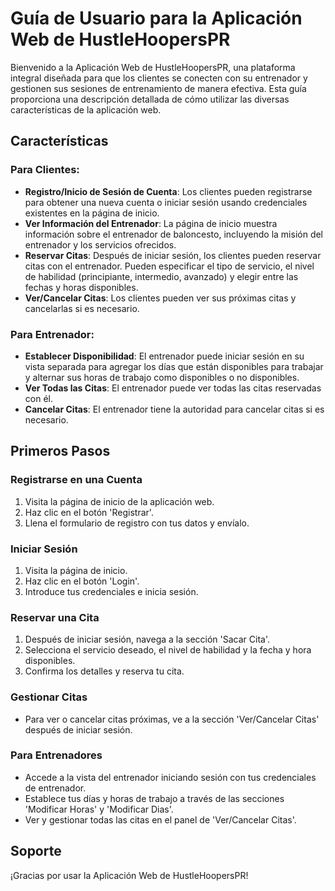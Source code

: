 # Guía de Usuario para la Aplicación Web de HustleHoopersPR

Bienvenido a la Aplicación Web de HustleHoopersPR, una plataforma integral diseñada para que los clientes se conecten con su entrenador y gestionen sus sesiones de entrenamiento de manera efectiva. Esta guía proporciona una descripción detallada de cómo utilizar las diversas características de la aplicación web.

## Características

### Para Clientes:
- **Registro/Inicio de Sesión de Cuenta**: Los clientes pueden registrarse para obtener una nueva cuenta o iniciar sesión usando credenciales existentes en la página de inicio.
- **Ver Información del Entrenador**: La página de inicio muestra información sobre el entrenador de baloncesto, incluyendo la misión del entrenador y los servicios ofrecidos.
- **Reservar Citas**: Después de iniciar sesión, los clientes pueden reservar citas con el entrenador. Pueden especificar el tipo de servicio, el nivel de habilidad (principiante, intermedio, avanzado) y elegir entre las fechas y horas disponibles.
- **Ver/Cancelar Citas**: Los clientes pueden ver sus próximas citas y cancelarlas si es necesario.

### Para Entrenador:
- **Establecer Disponibilidad**: El entrenador puede iniciar sesión en su vista separada para agregar los días que están disponibles para trabajar y alternar sus horas de trabajo como disponibles o no disponibles.
- **Ver Todas las Citas**: El entrenador puede ver todas las citas reservadas con él.
- **Cancelar Citas**: El entrenador tiene la autoridad para cancelar citas si es necesario.

## Primeros Pasos

### Registrarse en una Cuenta
1. Visita la página de inicio de la aplicación web.
2. Haz clic en el botón 'Registrar'.
3. Llena el formulario de registro con tus datos y envíalo.

### Iniciar Sesión
1. Visita la página de inicio.
2. Haz clic en el botón 'Login'.
3. Introduce tus credenciales e inicia sesión.

### Reservar una Cita
1. Después de iniciar sesión, navega a la sección 'Sacar Cita'.
2. Selecciona el servicio deseado, el nivel de habilidad y la fecha y hora disponibles.
3. Confirma los detalles y reserva tu cita.

### Gestionar Citas
- Para ver o cancelar citas próximas, ve a la sección 'Ver/Cancelar Citas' después de iniciar sesión.

### Para Entrenadores
- Accede a la vista del entrenador iniciando sesión con tus credenciales de entrenador.
- Establece tus días y horas de trabajo a través de las secciones 'Modificar Horas' y 'Modificar Dias'.
- Ver y gestionar todas las citas en el panel de 'Ver/Cancelar Citas'.

## Soporte


¡Gracias por usar la Aplicación Web de HustleHoopersPR!
